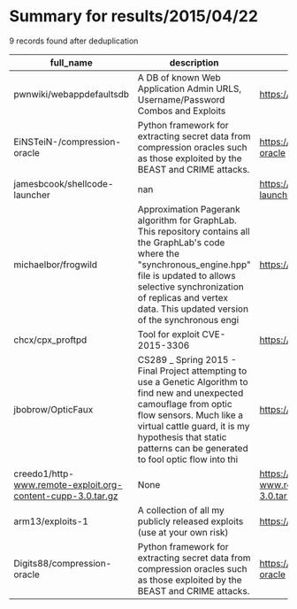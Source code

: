 
# Summary for results/2015/04/22
    
9 records found after deduplication

| full_name | description | html_url | matched_list | matched_count | pushed_at | size | stargazers_count | language | forks_count |
|-------------------------------------------------------------|------------------------------------------------------------------------------------------------------------------------------------------------------------------------------------------------------------------------------------------------------------------|--------------------------------------------------------------------------------|----------------|-----------------|---------------------------|--------|--------------------|------------|---------------|
| pwnwiki/webappdefaultsdb | A DB of known Web Application Admin URLS, Username/Password Combos and Exploits | https://github.com/pwnwiki/webappdefaultsdb | ['exploit'] | 1 | 2015-04-22 02:00:17+00:00 | 192 | 145 | | 47 |
| EiNSTeiN-/compression-oracle | Python framework for extracting secret data from compression oracles such as those exploited by the BEAST and CRIME attacks. | https://github.com/EiNSTeiN-/compression-oracle | ['exploit'] | 1 | 2015-04-22 17:50:11+00:00 | 209 | 9 | Python | 4 |
| jamesbcook/shellcode-launcher | nan | https://github.com/jamesbcook/shellcode-launcher | ['shellcode'] | 1 | 2015-04-22 08:13:12+00:00 | 132 | 11 | Go | 6 |
| michaelbor/frogwild | Approximation Pagerank algorithm for GraphLab. This repository contains all the GraphLab's code where the "synchronous_engine.hpp" file is updated to allows selective synchronization of replicas and vertex data. This updated version of the synchronous engi | https://github.com/michaelbor/frogwild | ['exploit'] | 1 | 2015-04-22 20:51:43+00:00 | 2906 | 10 | C++ | 6 |
| chcx/cpx_proftpd | Tool for exploit CVE-2015-3306 | https://github.com/chcx/cpx_proftpd | ['exploit'] | 1 | 2015-04-22 12:54:22+00:00 | 172 | 2 | Python | 2 |
| jbobrow/OpticFaux | CS289 _ Spring 2015 - Final Project attempting to use a Genetic Algorithm to find new and unexpected camouflage from optic flow sensors. Much like a virtual cattle guard, it is my hypothesis that static patterns can be generated to fool optic flow into thi | https://github.com/jbobrow/OpticFaux | ['exploit'] | 1 | 2015-04-22 00:22:37+00:00 | 148 | 0 | Processing | 0 |
| creedo1/http-www.remote-exploit.org-content-cupp-3.0.tar.gz | None | https://github.com/creedo1/http-www.remote-exploit.org-content-cupp-3.0.tar.gz | ['exploit'] | 1 | 2015-04-22 21:14:52+00:00 | 0 | 0 | | 0 |
| arm13/exploits-1 | A collection of all my publicly released exploits (use at your own risk) | https://github.com/arm13/exploits-1 | ['exploit'] | 1 | 2015-04-22 20:41:58+00:00 | 164 | 1 | Python | 3 |
| Digits88/compression-oracle | Python framework for extracting secret data from compression oracles such as those exploited by the BEAST and CRIME attacks. | https://github.com/Digits88/compression-oracle | ['exploit'] | 1 | 2015-04-22 17:50:11+00:00 | 209 | 0 | Python | 0 |
